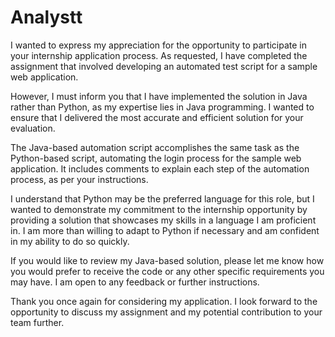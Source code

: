 # Analystt

I wanted to express my appreciation for the opportunity to participate in your internship application process. As requested, I have completed the assignment that involved developing an automated test script for a sample web application.

However, I must inform you that I have implemented the solution in Java rather than Python, as my expertise lies in Java programming. I wanted to ensure that I delivered the most accurate and efficient solution for your evaluation.

The Java-based automation script accomplishes the same task as the Python-based script, automating the login process for the sample web application. It includes comments to explain each step of the automation process, as per your instructions.

I understand that Python may be the preferred language for this role, but I wanted to demonstrate my commitment to the internship opportunity by providing a solution that showcases my skills in a language I am proficient in. I am more than willing to adapt to Python if necessary and am confident in my ability to do so quickly.

If you would like to review my Java-based solution, please let me know how you would prefer to receive the code or any other specific requirements you may have. I am open to any feedback or further instructions.

Thank you once again for considering my application. I look forward to the opportunity to discuss my assignment and my potential contribution to your team further.
